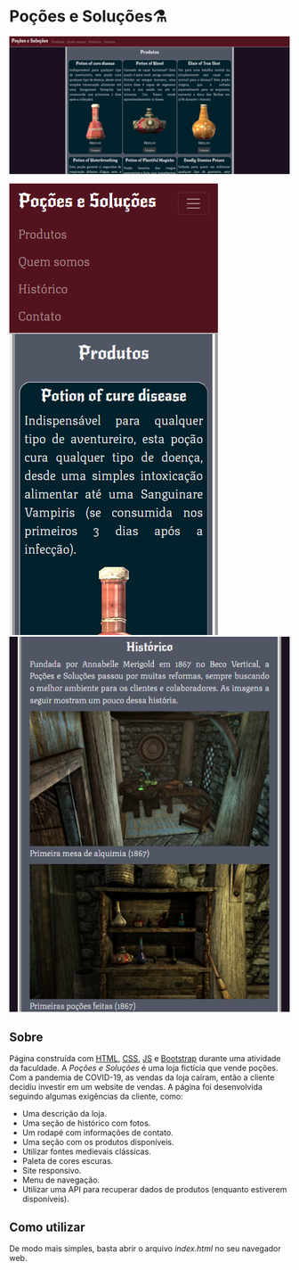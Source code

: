 # **Poções e Soluções**​ :alembic:

![](./screen.png)

![](./screen2.png) ![](./screen3.png)  

## Sobre

Página construída com [HTML](https://developer.mozilla.org/pt-BR/docs/Web/HTML), [CSS](https://developer.mozilla.org/pt-BR/docs/Web/CSS), [JS](https://developer.mozilla.org/pt-BR/docs/Web/JavaScript) e [Bootstrap](https://getbootstrap.com/) durante uma atividade da faculdade. A *Poções e Soluções* é uma loja fictícia que vende poções. Com a pandemia de COVID-19, as vendas da loja caíram, então a cliente decidiu investir em um website de vendas. A página foi desenvolvida seguindo algumas exigências da cliente, como:

- Uma descrição da loja.
- Uma seção de histórico com fotos.
- Um rodapé com informações de contato.
- Uma seção com os produtos disponíveis.
- Utilizar fontes medievais clássicas.
- Paleta de cores escuras.
- Site responsivo.
- Menu de navegação.
- Utilizar uma API para recuperar dados de produtos (enquanto estiverem disponíveis).

## Como utilizar

De modo mais simples, basta abrir o arquivo *index.html* no seu navegador web.